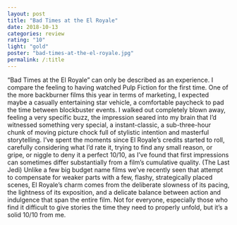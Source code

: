 ```yaml
---
layout: post
title: "Bad Times at the El Royale"
date: 2018-10-13
categories: review
rating: "10"
light: "gold"
poster: "bad-times-at-the-el-royale.jpg"
permalink: /:title
---
```





“Bad Times at the El Royale” can only be described as an experience. I compare the feeling to having watched Pulp Fiction for the first time. One of the more backburner films this year in terms of marketing, I expected maybe a casually entertaining star vehicle, a comfortable paycheck to pad the time between blockbuster events. I walked out completely blown away, feeling a very specific buzz, the impression seared into my brain that I’d witnessed something very special, a instant-classic, a sub-three-hour chunk of moving picture chock full of stylistic intention and masterful storytelling. I’ve spent the moments since El Royale’s credits started to roll, carefully considering what I’d rate it, trying to find any small reason, or gripe, or niggle to deny it a perfect 10/10, as I’ve found that first impressions can sometimes differ substantially from a film’s cumulative quality. (The Last Jedi) Unlike a few big budget name films we’ve recently seen that attempt to compensate for weaker parts with a few, flashy, strategically placed scenes, El Royale’s charm comes from the deliberate slowness of its pacing, the lightness of its exposition, and a delicate balance between action and indulgence that span the entire film. Not for everyone, especially those who find it difficult to give stories the time they need to properly unfold, but it’s a solid 10/10 from me.
